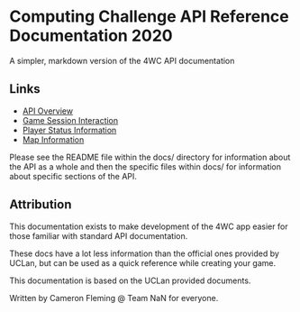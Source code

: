 # Computing Challenge API Reference Documentation 2020
A simpler, markdown version of the 4WC API documentation

## Links

- [API Overview](https://github.com/UCLanTeamNaN/api-docs/blob/master/docs/README.md)
- [Game Session Interaction](https://github.com/UCLanTeamNaN/api-docs/blob/master/docs/game.md)
- [Player Status Information](https://github.com/UCLanTeamNaN/api-docs/blob/master/docs/players.md)
- [Map Information](https://github.com/UCLanTeamNaN/api-docs/blob/master/docs/maps.md)

Please see the README file within the docs/ directory for information about the API as a whole
and then the specific files within docs/ for information about specific sections of the API.

## Attribution

This documentation exists to make development of the 4WC app easier for those familiar with standard API documentation. 

These docs have a lot less information than the official ones provided by UCLan, but can be used as a quick reference while creating your game.

This documentation is based on the UCLan provided documents.

Written by Cameron Fleming @ Team NaN for everyone.